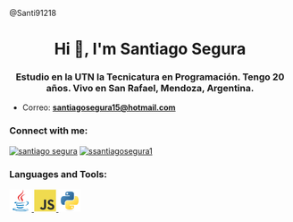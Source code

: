 @Santi91218

<h1 align="center">Hi 👋, I'm Santiago Segura</h1>
<h3 align="center">Estudio en la UTN la Tecnicatura en Programación. Tengo 20 años. Vivo en San Rafael, Mendoza, Argentina.</h3>

- Correo: **santiagosegura15@hotmail.com**

<h3 align="left">Connect with me:</h3>
<p align="left">
<a href="https://fb.com/santiago segura" target="blank"><img align="center" src="https://raw.githubusercontent.com/rahuldkjain/github-profile-readme-generator/master/src/images/icons/Social/facebook.svg" alt="santiago segura" height="30" width="40" /></a>
<a href="https://instagram.com/ssantiagosegura1" target="blank"><img align="center" src="https://raw.githubusercontent.com/rahuldkjain/github-profile-readme-generator/master/src/images/icons/Social/instagram.svg" alt="ssantiagosegura1" height="30" width="40" /></a>
</p>

<h3 align="left">Languages and Tools:</h3>
<p align="left"> <a href="https://www.java.com" target="_blank" rel="noreferrer"> <img src="https://raw.githubusercontent.com/devicons/devicon/master/icons/java/java-original.svg" alt="java" width="40" height="40"/> </a> <a href="https://developer.mozilla.org/en-US/docs/Web/JavaScript" target="_blank" rel="noreferrer"> <img src="https://raw.githubusercontent.com/devicons/devicon/master/icons/javascript/javascript-original.svg" alt="javascript" width="40" height="40"/> </a> <a href="https://www.python.org" target="_blank" rel="noreferrer"> <img src="https://raw.githubusercontent.com/devicons/devicon/master/icons/python/python-original.svg" alt="python" width="40" height="40"/> </a> </p>

